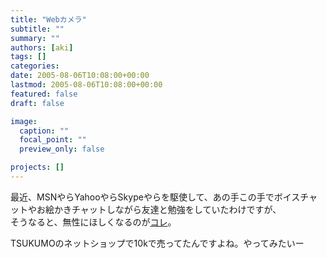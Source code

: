 ```yaml
---
title: "Webカメラ"
subtitle: ""
summary: ""
authors: [aki]
tags: []
categories: 
date: 2005-08-06T10:08:00+00:00
lastmod: 2005-08-06T10:08:00+00:00
featured: false
draft: false

image:
  caption: ""
  focal_point: ""
  preview_only: false

projects: []
---
```

最近、MSNやらYahooやらSkypeやらを駆使して、あの手この手でボイスチャットやお絵かきチャットしながら友達と勉強をしていたわけですが、  
そうなると、無性にほしくなるのが[コレ](http://www.logicool.co.jp/index.cfm/products/details/JP/JA,CRID=4,CONTENTID=7172)。  
  
TSUKUMOのネットショップで10kで売ってたんですよね。やってみたいー



